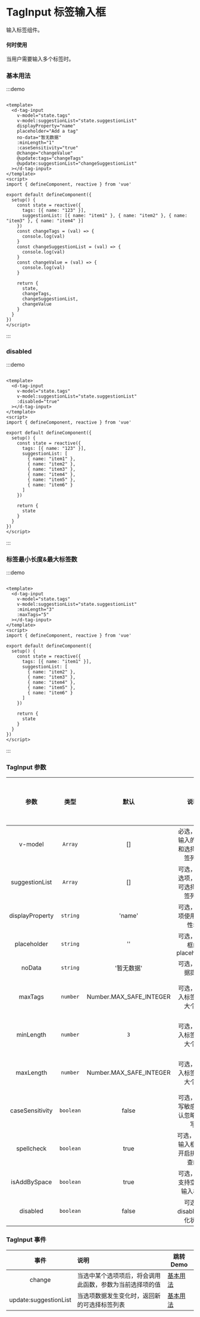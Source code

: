 # TagInput 标签输入框

输入标签组件。

#### 何时使用

当用户需要输入多个标签时。

### 基本用法

:::demo

```vue

<template>
  <d-tag-input
    v-model="state.tags"
    v-model:suggestionList="state.suggestionList"
    displayProperty="name"
    placeholder="Add a tag"
    no-data="暂无数据"
    :minLength="1"
    :caseSensitivity="true"
    @change="changeValue"
    @update:tags="changeTags"
    @update:suggestionList="changeSuggestionList"
  ></d-tag-input>
</template>
<script>
import { defineComponent, reactive } from 'vue'

export default defineComponent({
  setup() {
    const state = reactive({
      tags: [{ name: "123" }],
      suggestionList: [{ name: "item1" }, { name: "item2" }, { name: "item3" }, { name: "item4" }]
    })
    const changeTags = (val) => {
      console.log(val)
    }
    const changeSuggestionList = (val) => {
      console.log(val)
    }
    const changeValue = (val) => {
      console.log(val)
    }

    return {
      state,
      changeTags,
      changeSuggestionList,
      changeValue
    }
  }
})
</script>
```

:::

### disabled

:::demo

```vue

<template>
  <d-tag-input
    v-model="state.tags"
    v-model:suggestionList="state.suggestionList"
    :disabled="true"
  ></d-tag-input>
</template>
<script>
import { defineComponent, reactive } from 'vue'

export default defineComponent({
  setup() {
    const state = reactive({
      tags: [{ name: "123" }],
      suggestionList: [
        { name: "item1" },
        { name: "item2" },
        { name: "item3" },
        { name: "item4" },
        { name: "item5" },
        { name: "item6" }
      ]
    })

    return {
      state
    }
  }
})
</script>
```

:::

### 标签最小长度&最大标签数

:::demo

```vue

<template>
  <d-tag-input
    v-model="state.tags"
    v-model:suggestionList="state.suggestionList"
    :minLength="3"
    :maxTags="5"
  ></d-tag-input>
</template>
<script>
import { defineComponent, reactive } from 'vue'

export default defineComponent({
  setup() {
    const state = reactive({
      tags: [{ name: "item1" }],
      suggestionList: [
        { name: "item2" },
        { name: "item3" },
        { name: "item4" },
        { name: "item5" },
        { name: "item6" }
      ]
    })

    return {
      state
    }
  }
})
</script>
```

:::

### TagInput 参数

|       参数        |       类型       |           默认            |                 说明                 | 跳转 Demo             | 全局配置项 |
|:---------------:|:--------------:|:-----------------------:| :----------------------------------: | :-------------------- | ---------- |
|     v-model     |    `Array`     |           []            | 必选，记录输入的标签和选择的标签列表 | [基本用法](#基本用法) |
| suggestionList  |    `Array`     |           []            | 可选，下拉选项，默认可选择的标签列表 | [基本用法](#基本用法) |
| displayProperty |    `string`    |         'name'          |       可选，列表项使用的属性名       | [基本用法](#基本用法) |
|   placeholder   |    `string`    |           ''            |      可选，输入框的 placeholder      | [基本用法](#基本用法) |
|     noData      |    `string`    |         '暂无数据'          |           可选，无数据提示           | [基本用法](#基本用法) |
|     maxTags     |    `number`    | Number.MAX_SAFE_INTEGER |      可选，可输入标签的最大个数      | [标签最小长度&最大标签数](#标签最小长度-最大标签数) |
|    minLength    |    `number`    |           `3`           |      可选，可输入标签的最大个数      | [标签最小长度&最大标签数](#标签最小长度-最大标签数) |
|    maxLength    |    `number`    | Number.MAX_SAFE_INTEGER |      可选，可输入标签的最大个数      | [标签最小长度&最大标签数](#标签最小长度-最大标签数) |
| caseSensitivity |   `boolean`    |          false          |   可选，大小写敏感，默认忽略大小写   |                       |            |
|   spellcheck    |   `boolean`    |          true           | 可选，input 输入框是否开启拼写检查的 |                       |            |
|  isAddBySpace   |   `boolean`    |          true           |     可选，是否支持空格键输入标签     |                       |            |
|    disabled     |   `boolean`    |          false          |       可选，disabled 灰化状态        |    [disabled](#disabled)                   |

### TagInput 事件

|    事件     |  说明                                                     | 跳转 Demo             |
| :---------: | :------------------------------------------------------- | --------------------- |
| change | 当选中某个选项项后，将会调用此函数，参数为当前选择项的值 | [基本用法](#基本用法) |
| update:suggestionList | 当选项数据发生变化时，返回新的可选择标签列表 | [基本用法](#基本用法) |
